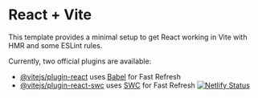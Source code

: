 # React + Vite

This template provides a minimal setup to get React working in Vite with HMR and some ESLint rules.

Currently, two official plugins are available:

- [@vitejs/plugin-react](https://github.com/vitejs/vite-plugin-react/blob/main/packages/plugin-react/README.md) uses [Babel](https://babeljs.io/) for Fast Refresh
- [@vitejs/plugin-react-swc](https://github.com/vitejs/vite-plugin-react-swc) uses [SWC](https://swc.rs/) for Fast Refresh
  [![Netlify Status](https://api.netlify.com/api/v1/badges/c2a5fb66-2e69-413c-af86-55462170eec0/deploy-status)](https://app.netlify.com/sites/stellar-haupia-5696d6/deploys)
